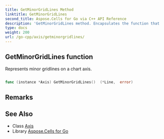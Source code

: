 ```yaml
---
title: GetMinorGridLines Method 
linktitle: GetMinorGridLines
second_title: Aspose.Cells for Go via C++ API Reference
description: 'GetMinorGridLines method. Encapsulates the function that represents getminorgridlines in Go.'
type: docs
weight: 200
url: /go-cpp/axis/getminorgridlines/
---
```


## GetMinorGridLines function

Represents minor gridlines on a chart axis.

```go

func (instance *Axis) GetMinorGridLines()  (*Line,  error) 

```

## Remarks


## See Also

* Class [Axis](../)
* Library [Aspose.Cells for Go](../../)

